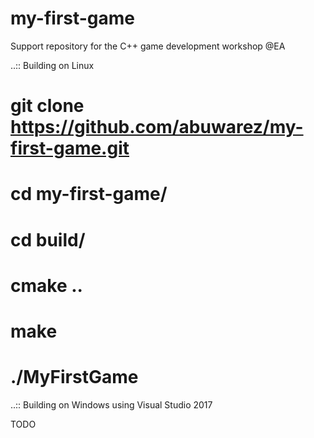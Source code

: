 # my-first-game
Support repository for the C++ game development workshop @EA


..:: Building on Linux

# git clone https://github.com/abuwarez/my-first-game.git
# cd my-first-game/
# cd build/
# cmake ..
# make
# ./MyFirstGame 

..:: Building on Windows using Visual Studio 2017

TODO
